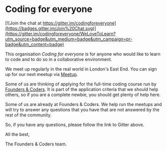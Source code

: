 # Coding for everyone

[![Join the chat at https://gitter.im/codingforeveryone](https://badges.gitter.im/Join%20Chat.svg)](https://gitter.im/codingforeveryone/WeLoveToLearn?utm_source=badge&utm_medium=badge&utm_campaign=pr-badge&utm_content=badge)

This organisation *Coding for everyone* is for anyone who would like to learn to code and to do so in a collaborative environment.

We meet up regularly in the real world in London's East End. You can sign up for our next meetup via [Meetup](http://www.meetup.com/founderscoders/).

Some of us are thinking of applying for the full-time coding course run by [Founders & Coders](http://foundersandcoders.org/). It is part of the application criteria that we should help others, so if you are a complete newbie, you should get plenty of help here.

Some of us are already at Founders & Coders. We help run the meetups and will try to answer any questions that you have that are not answered by the rest of the community.

So, if you have any questions, please follow the link to Gitter above.

All the best,

The Founders & Coders team.
